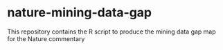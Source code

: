 # nature-mining-data-gap
This repository contains the R script to produce the mining data gap map for the Nature commentary
